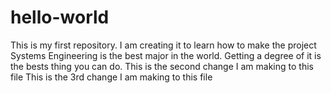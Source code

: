 # hello-world
This is my first repository. I am creating it to learn how to make the project
Systems Engineering is the best major in the world. Getting a degree of it is the bests thing you can do.
This is the second change I am making to this file
This is the 3rd change I am making to this file

